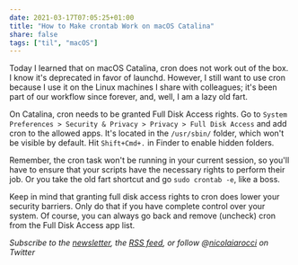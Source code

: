 ```yaml
---
date: 2021-03-17T07:05:25+01:00
title: "How to Make crontab Work on macOS Catalina"
share: false
tags: ["til", "macOS"]
---
```

Today I learned that on macOS Catalina, cron does not work out of the box.
I know it's deprecated in favor of launchd. However, I still want to use
cron because I use it on the Linux machines I share with colleagues; it's
been part of our workflow since forever, and, well, I am a lazy old fart.

On Catalina, cron needs to be granted Full Disk Access rights. Go to `System
Preferences > Security & Privacy > Privacy > Full Disk Access` and add cron
to the allowed apps. It's located in the `/usr/sbin/` folder, which won't be
visible by default. Hit `Shift+Cmd+.` in Finder to enable hidden folders.

Remember, the cron task won't be running in your current session, so you'll
have to ensure that your scripts have the necessary rights to perform their
job. Or you take the old fart shortcut and go `sudo crontab -e`, like a boss.

Keep in mind that granting full disk access rights to cron does lower your
security barriers. Only do that if you have complete control over your system.
Of course, you can always go back and remove (uncheck) cron from the Full Disk
Access app list.

*Subscribe to the [newsletter][nl], the [RSS feed][rss], or follow @[nicolaiarocci][tw] on Twitter*

 [rss]: https://nicolaiarocci.com/index.xml
 [tw]: http://twitter.com/nicolaiarocci
 [nl]: https://nicolaiarocci.substack.com
